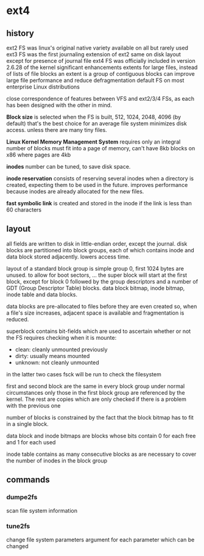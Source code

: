 # ext4

## history

ext2 FS was linux's original native variety
    available on all
    but rarely used
ext3 FS was the first journaling extension of ext2
    same on disk layout
    except for presence of journal file
ext4 FS was officially included in version 2.6.28 of the kernel
    significant enhancements
        extents for large files, instead of lists of file blocks
            an extent is a group of contiguous blocks
                can improve large file performance
                and reduce defragmentation
    default FS on most enterprise Linux distributions

close correspondence of features between VFS and ext2/3/4 FSs, as each has been designed with the other in mind.

**Block size** is selected when the FS is built, 512, 1024, 2048, 4096 (by default)
    that's the best choice for an average file system
    minimizes disk access.
    unless there are many tiny files.

**Linux Kernel Memory Management System** requires only an integral number of blocks must fit into a page of memory, can't have 8kb blocks on x86 where pages are 4kb

**inodes** number can be tuned, to save disk space.

**inode reservation** consists of reserving several inodes when a directory is created, expecting them to be used in the future.
improves performance because inodes are already allocated for the new files.

**fast symbolic link** is created and stored in the inode if the link is less than 60 characters

## layout

all fields are written to disk in little-endian order, except the journal.
disk blocks are partitioned into block groups, each of which contains inode and data block stored adjacently. lowers access time.

layout of a standard block group is simple
group 0, first 1024 bytes are unused. to allow for boot sectors, ...
the super block will start at the first block, except for block 0
followed by the group descriptors and a number of GDT (Group Descriptor Table) blocks.
data block bitmap, inode bitmap, inode table and data blocks.

data blocks are pre-allocated to files before they are even created
so, when a file's size increases, adjacent space is available and fragmentation is reduced.

superblock contains bit-fields which are used to ascertain whether or not the FS requires checking when it is mounte:

* clean:    cleanly unmounted previously
* dirty:    usually means mounted
* unknown:  not cleanly unmounted

in the latter two cases fsck will be run to check the filesystem

first and second block are the same in every block group
under normal circumstances only those in the first block group are referenced by the kernel.
The rest are copies
which are only checked if there is a problem with the previous one

number of blocks is constrained by the fact that the block bitmap has to fit in a single block.

data block and inode bitmaps are blocks whose bits contain 0 for each free and 1 for each used

inode table contains as many consecutive blocks as are necessary to cover the number of inodes in the block group

## commands

### dumpe2fs

scan file system information

### tune2fs

change file system parameters
argument for each parameter which can be changed